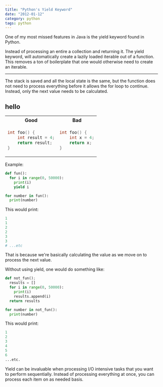 ```yaml
---
title: "Python's Yield Keyword"
date: "2012-01-12"
category: python
tags: python
---
```


One of my most missed features in Java is the yield keyword found in Python.

Instead of processing an entire a collection and returning it. The yield keyword, will automatically create a lazily loaded iterable out of a function. This removes a ton of boilerplate that one would otherwise need to create an iterable.

---

The stack is saved and all the local state is the same, but the function does not need to process everything before it allows the for loop to continue. Instead, only the next value needs to be calculated.

<h2>hello</h2>
<table>
<tr>
<th> Good </th>
<th> Bad </th>
</tr>
<tr>
<td>

```c++
int foo() {
    int result = 4;
    return result;
}
```

</td>
<td>

```c++
int foo() { 
    int x = 4;
    return x;
}
```

</td>
</tr>
</table>

Example:

```python
def fun():
  for i in range(0, 50000):
    print(i)
    yield i

for number in fun():
  print(number)
```

This would print:

```python
1
1
2
2
3
3
# ...etc
```

That is because we're basically calculating the value as we move on to process the next value.

Without using yield, one would do something like:

```python
def not_fun();
  results = []
  for i in range(0, 50000):
    print(i)
    results.append(i)
  return results

for number in not_fun():
  print(number)
```

This would print:

```python
1
2
3
4
5
6
...etc.
```

Yield can be invaluable when processing I/O intensive tasks that you want to perform sequentially. Instead of processing everything at once, you can process each item on as needed basis.
